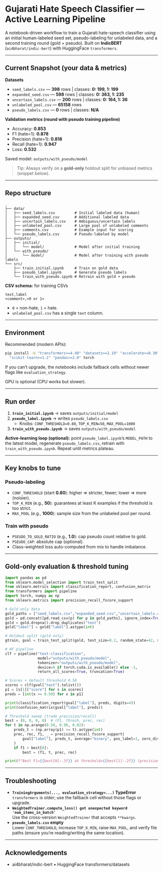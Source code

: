 # Gujarati Hate Speech Classifier — Active Learning Pipeline

A notebook-driven workflow to train a Gujarati hate-speech classifier using an initial human-labeled seed set, pseudo-labeling for unlabeled data, and a second training round (gold + pseudo). Built on **IndicBERT** (`ai4bharat/indic-bert`) with HuggingFace `transformers`.

---

## Current Snapshot (your data & metrics)

**Datasets**
- `seed_labels.csv` — **398** rows | classes: **0: 199, 1: 199**
- `expanded_seed.csv` — **598** rows | classes: **0: 363, 1: 235**
- `uncertain_labels.csv` — **200** rows | classes: **0: 164, 1: 36**
- `unlabeled_pool.csv` — **65158** rows
- `pseudo_labels.csv` — **0** rows | classes: **N/A**

**Validation metrics (round with pseudo training pipeline)**
- Accuracy: **0.853**
- F1 (hate=1): **0.878**
- Precision (hate=1): **0.818**
- Recall (hate=1): **0.947**
- Loss: **0.532**

Saved model: `outputs/with_pseudo/model`

> Tip: Always verify on a **gold-only** holdout split for unbiased metrics (snippet below).

---

## Repo structure

```
.
├── data/
│   ├── seed_labels.csv         # Initial labeled data (human)
│   ├── expanded_seed.csv       # Additional labeled data
│   ├── uncertain_labels.csv    # Ambiguous/uncertain labels
│   ├── unlabeled_pool.csv      # Large pool of unlabeled comments
│   ├── comments.csv            # Example input for scoring
│   └── pseudo_labels.csv       # Pseudo-labeled by model
├── outputs/
│   ├── initial/
│   │   └── model/              # Model after initial training
│   └── with_pseudo/
│       └── model/              # Model after training with pseudo labels
└── src/
    ├── train_initial.ipynb     # Train on gold data
    ├── pseudo_label.ipynb      # Generate pseudo labels
    └── train_with_pseudo.ipynb # Retrain with gold + pseudo
```

**CSV schema:** for training CSVs
```
text,label
<comment>,<0 or 1>
```
- `0` = non-hate, `1` = hate.
- `unlabeled_pool.csv` has a single `text` column.

---

## Environment

Recommended (modern APIs):
```bash
pip install -U "transformers>=4.40" "datasets>=2.19" "accelerate>=0.30" \
  "scikit-learn>=1.2" "pandas>=2.0" torch
```
If you can’t upgrade, the notebooks include fallback cells without newer flags like `evaluation_strategy`.

GPU is optional (CPU works but slower).

---

## Run order

1) **`train_initial.ipynb`** → saves `outputs/initial/model`  
2) **`pseudo_label.ipynb`** → writes `pseudo_labels.csv`  
   - Knobs: `CONF_THRESHOLD=0.80`, `TOP_K_MIN=50`, `MAX_POOL=1000`  
3) **`train_with_pseudo.ipynb`** → saves `outputs/with_pseudo/model`

**Active-learning loop (optional):** point `pseudo_label.ipynb`’s `MODEL_PATH` to the latest model, regenerate `pseudo_labels.csv`, retrain with `train_with_pseudo.ipynb`. Repeat until metrics plateau.

---

## Key knobs to tune

### Pseudo-labeling
- `CONF_THRESHOLD` (start **0.80**): higher ⇒ stricter, fewer; lower ⇒ more (noisier).
- `TOP_K_MIN` (e.g., **50**): guarantees at least K examples if the threshold is too strict.
- `MAX_POOL` (e.g., **1000**): sample size from the unlabeled pool per round.

### Train with pseudo
- `PSEUDO_TO_GOLD_RATIO` (e.g., **1.0**): cap pseudo count relative to gold.
- `PSEUDO_CAP`: absolute cap (optional).
- Class-weighted loss auto-computed from mix to handle imbalance.

---

## Gold-only evaluation & threshold tuning

```python
import pandas as pd
from sklearn.model_selection import train_test_split
from sklearn.metrics import classification_report, confusion_matrix
from transformers import pipeline
import torch, numpy as np
from sklearn.metrics import precision_recall_fscore_support

# Gold-only data
gold_paths = ["seed_labels.csv","expanded_seed.csv","uncertain_labels.csv"]
gold = pd.concat([pd.read_csv(p) for p in gold_paths], ignore_index=True)
gold = gold.dropna().drop_duplicates("text")
gold["label"] = gold["label"].astype(int)

# Holdout split (gold only)
gtrain, gval = train_test_split(gold, test_size=0.2, random_state=42, stratify=gold["label"])

# HF pipeline
clf = pipeline("text-classification",
               model="outputs/with_pseudo/model",
               tokenizer="outputs/with_pseudo/model",
               device=0 if torch.cuda.is_available() else -1,
               return_all_scores=True, truncation=True)

# Scores + default threshold 0.50
scores = clf(gval["text"].tolist())
p1 = [s[1]["score"] for s in scores]
preds = [int(x >= 0.50) for x in p1]

print(classification_report(gval["label"], preds, digits=4))
print(confusion_matrix(gval["label"], preds))

# Threshold sweep (trade precision/recall)
best = (0, 0, 0, 0)  # (F1, thresh, prec, rec)
for t in np.arange(0.50, 0.96, 0.02):
    preds_t = (np.array(p1) >= t).astype(int)
    prec, rec, f1, _ = precision_recall_fscore_support(
        gval["label"], preds_t, average="binary", pos_label=1, zero_division=0
    )
    if f1 > best[0]:
        best = (f1, t, prec, rec)

print(f"Best F1={{best[0]:.3f}} at threshold={{best[1]:.2f}} (precision={{best[2]:.3f}}, recall={{best[3]:.3f}})")
```

---


## Troubleshooting

- **`TrainingArguments(..., evaluation_strategy=...)` TypeError**  
  `transformers` is older; use the fallback cell without those flags or upgrade.
- **`WeightedTrainer.compute_loss() got unexpected keyword 'num_items_in_batch'`**  
  Use the cross-version `WeightedTrainer` that accepts `**kwargs`.
- **`pseudo_labels.csv` empty**  
  Lower `CONF_THRESHOLD`, increase `TOP_K_MIN`, raise `MAX_POOL`, and verify file paths (ensure you’re reading/writing the same location).

---

## Acknowledgements
- ai4bharat/indic-bert • HuggingFace transformers/datasets